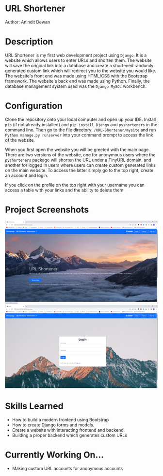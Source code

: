 # URL Shortener
Author: Anindit Dewan 

# Description 
URL Shortener is my first web development project using `Django`. It is a website which allows users to enter URLs and shorten them. The website will save the original link into a database and create a shortened randomly generated custom link which will redirect you to the website you would like. The website's front end was made using HTML/CSS with the Bootstrap framework. The website's back end was made using Python. Finally, the database management system used was the `Django MySQL` workbench. 

# Configuration 
Clone the repository onto your local computer and open up your IDE. Install `pip` (if not already installed) and `pip install Django` and `pyshorteners` in the command line. Then go to the file directory: `/URL-Shortener/mysite` and run `Python manage.py runserver` into your command prompt to access the link of the website. 

When you first open the website you will be greeted with the main page. There are two versions of the website, one for anonymous users where the `pyshorteners` package will shorten the URL under a TinyURL domain, and another for logged in users where users can create custom generated links on the main website. To access the latter simply go to the top right, create an account and login. 

If you click on the profile on the top right with your username you can access a table with your links and the ability to delete them. 

# Project Screenshots 
![](FrontpageURLShortener.png)
![](LoginpageURLShortener.png)

# Skills Learned
- How to build a modern frontend using Bootstrap 
- How to create Django forms and models. 
- Create a website with interacting frontend and backend. 
- Building a proper backend which generates custom URLs 

# Currently Working On... 
- Making custom URL accounts for anonymous accounts 

